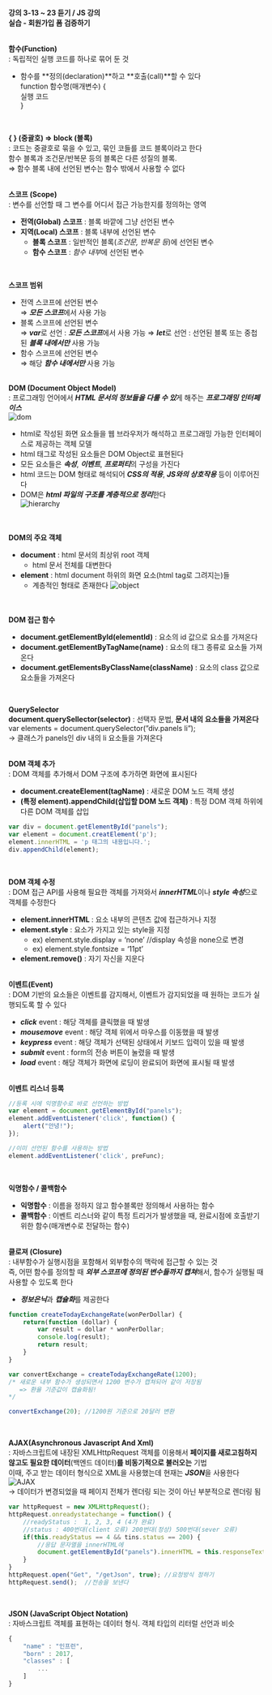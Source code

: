 **강의 3-13 ~ 23 듣기 / JS 강의** <br>
**실습 - 회원가입 폼 검증하기** <br>
<br>

**함수(Function)**<br>
: 독립적인 실행 코드를 하나로 묶어 둔 것
- 함수를 **정의(declaration)**하고 **호출(call)**할 수 있다<br>
function 함수명(매개변수) {<br>
    실행 코드<br>
}<br>
<br>

**{  } (중괄호) ⇒ block (블록)**<br>
: 코드는 중괄호로 묶을 수 있고, 묶인 코들를 코드 블록이라고 한다<br>
함수 블록과 조건문/반복문 등의 블록은 다른 성질의 블록.<br>
⇒ 함수 블록 내에 선언된 변수는 함수 밖에서 사용할 수 없다<br>
<br>

**스코프 (Scope)**<br>
: 변수를 선언할 때 그 변수를 어디서 접근 가능한지를 정의하는 영역
- **전역(Global) 스코프** : 블록 바깥에 그냥 선언된 변수
- **지역(Local) 스코프** : 블록 내부에 선언된 변수
    - **블록 스코프** : 일반적인 블록(*조건문, 반복문 등*)에 선언된 변수
    - **함수 스코프** : *함수 내부*에 선언된 변수
<br>

**스코프 범위**<br>
- 전역 스코프에 선언된 변수<br>
    ⇒ ***모든 스코프***에서 사용 가능<br>
- 블록 스코프에 선언된 변수<br>
    ⇒ ***var***로 선언 : ***모든 스코프***에서 사용 가능
    ⇒ ***let***로 선언 : 선언된 블록 또는 중첩된 ***블록 내에서만*** 사용 가능
- 함수 스코프에 선언된 변수<br>
    ⇒ 해당 ***함수 내에서만*** 사용 가능
<br> <br> 

**DOM (Document Object Model)**<br>
: 프로그래밍 언어에서 ***HTML 문서의 정보들을 다룰 수 있***게 해주는 ***프로그래밍 인터페이스***<br>
![dom](./DOM.png)<br>
- html로 작성된 화면 요소들을 웹 브라우저가 해석하고 프로그래밍 가능한 인터페이스로 제공하는 객체 모델
- html 태그로 작성된 요소들은 DOM Object로 표현된다
- 모든 요소들은 ***속성***, ***이벤트***, ***프로퍼티***의 구성을 가진다
- html 코드는 DOM 형태로 해석되어 ***CSS의 적용***, ***JS와의 상호작용*** 등이 이루어진다
- DOM은 ***html 파일의 구조를 계층적으로 정리***한다<br>
    ![hierarchy](./DOM_hierarchy.png)<br>
<br><br>    

**DOM의 주요 객체**<br>
- **document** : html 문서의 최상위 root 객체
    - html 문서 전체를 대변한다
- **element** : html document 하위의 화면 요소(html tag로 그려지는)들
    - 계층적인 형태로 존재한다
        ![object](./DOM_object.png)<br>
<br><br>       

**DOM 접근 함수**
- **document.getElementById(elementId)** : 요소의 id 값으로 요소를 가져온다
- **document.getElementByTagName(name)** : 요소의 태그 종류로 요소들 가져온다
- **document.getElementsByClassName(className)** :  요소의 class 값으로 요소들을 가져온다
<br>

**QuerySelector**<br>
**document.querySellector(selector)** : 선택자 문법, **문서 내의 요소들을 가져온다**<br>
var elements = document.querySelector(”div.panels li”);<br>
→ 클래스가 panels인 div 내의 li 요소들을 가져온다<br>
<br>

**DOM 객체 추가**<br>
: DOM 객체를 추가해서 DOM 구조에 추가하면 화면에 표시된다<br>
- **document.createElement(tagName)** : 새로운 DOM 노드 객체 생성
- **(특정 element).appendChild(삽입할 DOM 노드 객체)** : 특정 DOM 객체 하위에 다른 DOM 객체를 삽입
```jsx
var div = document.getElementById("panels");
var element = document.creatElement('p');
element.innerHTML = 'p 태그의 내용입니다.';
div.appendChild(element);
```
<br>

**DOM 객체 수정**<br>
: DOM 접근 API를 사용해 필요한 객체를 가져와서 ***innerHTML***이나 ***style 속성***으로 객체를 수정한다<br>
- **element.innerHTML** : 요소 내부의 콘텐츠 값에 접근하거나 지정
- **element.style** : 요소가 가지고 있는 style을 지정
    - ex) element.style.display = ‘none’  //display 속성을 none으로 변경
    - ex) element.style.fontsize = ‘11pt’
- **element.remove()** : 자기 자신을 지운다
<br><br>

**이벤트(Event)**<br>
: DOM 기반의 요소들은 이벤트를 감지해서, 이벤트가 감지되었을 때 원하는 코드가 실행되도록 할 수 있다<br>
- ***click*** event : 해당 객체를 클릭했을 때 발생
- ***mousemove*** event : 해당 객체 위에서 마우스를 이동했을 때 발생
- ***keypress*** event : 해당 객체가 선택된 상태에서 키보드 입력이 있을 때 발생
- ***submit*** event : form의 전송 버튼이 눌렸을 때 발생
- ***load*** event : 해당 객체가 화면에 로딩이 완료되어 화면에 표시될 때 발생
<br><br>

**이벤트 리스너 등록**<br>
```jsx
//등록 시에 익명함수로 바로 선언하는 방법
var element = document.getElementById("panels");
element.addEventListener('click', function() {
	alert("안녕!");
});

//이미 선언된 함수를 사용하는 방법
element.addEventListener('click', preFunc);
```
<br>

**익명함수 / 콜백함수**<br>
- **익명함수** : 이름을 정하지 않고 함수블록만 정의해서 사용하는 함수
- **콜백함수** : 이벤트 리스너와 같이 특정 트리거가 발생했을 때, 완료시점에 호출받기 위한 함수(매개변수로 전달하는 함수)
<br><br>

**클로져 (Closure)**<br>
: 내부함수가 실행시점을 포함해서 외부함수의 맥락에 접근할 수 있는 것<br>
즉, 어떤 함수를 정의할 때 ***외부 스코프에 정의된 변수들까지 캡쳐***해서, 함수가 실행될 때 사용할 수 있도록 한다
- ***정보은닉***과 ***캡슐화***를 제공한다
```jsx
function createTodayExchangeRate(wonPerDollar) {
	return(function (dollar) {
		var result = dollar * wonPerDollar;
		console.log(result);
		return result;
	}
}

var convertExchange = createTodayExchangeRate(1200);
/* 새로운 내부 함수가 생성되면서 1200 변수가 캡쳐되어 같이 저장됨
   => 환율 기준값이 캡슐화됨!
*/

convertExchange(20); //1200원 기준으로 20달러 변환
```
<br>

**AJAX(Asynchronous Javascript And Xml)**<br>
: 자바스크립트에 내장된 XMLHttpRequest 객체를 이용해서 **페이지를 새로고침하지 않고도 필요한 데이터**(백엔드 데이터)**를 비동기적으로 불러오는** 기법<br>
이때, 주고 받는 데이터 형식으로 XML을 사용했는데 현재는 ***JSON***을 사용한다<br>
![AJAX](./AJAX.png)<br>
→ 데이터가 변경되었을 때 페이지 전체가 렌더링 되는 것이 아닌 부분적으로 렌더링 됨<br>
```jsx
var httpRequest = new XMLHttpRequest();
httpRequest.onreadystatechange = function() {
	//readyStatus :  1, 2, 3, 4 (4가 완료)
	//status : 400번대(client 오류) 200번대(정상) 500번대(sever 오류)
	if(this.readyStatus == 4 && tins.status == 200) {
		//응답 문자열을 innerHTML에
		document.getElementById("panels").innerHTML = this.responseText;
	}
}
httpRequest.open("Get", "/getJson", true); //요청방식 정하기
httpRequest.send();  //전송을 보낸다
```
<br>

**JSON (JavaScript Object Notation)**<br>
: 자바스크립트 객체를 표현하는 데이터 형식. 객체 타입의 리터럴 선언과 비슷<br>
```jsx
{
	"name" : "인프런",
	"born" : 2017,
	"classes" : [
		...
	]
}
```